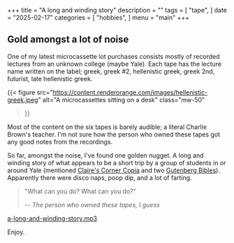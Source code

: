 +++
title = "A long and winding story"
description = ""
tags = [
    "tape",
]
date = "2025-02-17"
categories = [
    "hobbies",
]
menu = "main"
+++

## Gold amongst a lot of noise

One of my latest microcassette lot purchases consists mostly of recorded lectures from an unknown college (maybe Yale).  Each tape has the lecture name written on the label; greek, greek #2, hellenistic greek, greek 2nd, futurist, late hellenistic greek.

{{< figure
    src="https://content.renderorange.com/images/hellenistic-greek.jpeg"
    alt="A microcassettes sitting on a desk"
    class="mw-50"
>}}

Most of the content on the six tapes is barely audible; a literal Charlie Brown's teacher.  I'm not sure how the person who owned these tapes got any good notes from the recordings.

So far, amongst the noise, I've found one golden nugget.  A long and winding story of what appears to be a short trip by a group of students in or around Yale (mentioned [Claire's Corner Copia](https://www.clairescornercopia.com/) and two [Gutenberg Bibles](https://beineckegutenberg.yale.edu/yale-copy)).  Apparently there were disco naps, poop dip, and a lot of farting.

> "What can you do?  What can you do?"
> 
> *-- The person who owned these tapes, I guess*

[a-long-and-winding-story.mp3](https://content.renderorange.com/audio/microcassettes/a-long-and-winding-story.mp3)

Enjoy.

